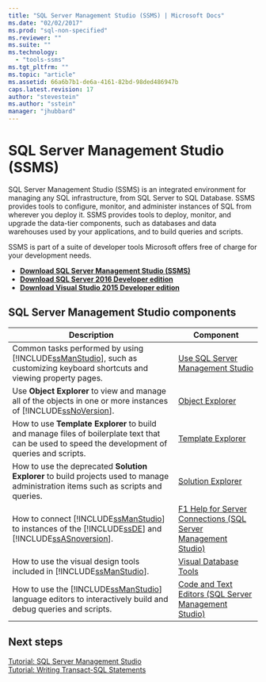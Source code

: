 ```yaml
---
title: "SQL Server Management Studio (SSMS) | Microsoft Docs"
ms.date: "02/02/2017"
ms.prod: "sql-non-specified"
ms.reviewer: ""
ms.suite: ""
ms.technology: 
  - "tools-ssms"
ms.tgt_pltfrm: ""
ms.topic: "article"
ms.assetid: 66a6b7b1-de6a-4161-82bd-98ded486947b
caps.latest.revision: 17
author: "stevestein"
ms.author: "sstein"
manager: "jhubbard"
---
```

# SQL Server Management Studio (SSMS)
SQL Server Management Studio (SSMS) is an integrated environment for managing any SQL infrastructure, from SQL Server to SQL Database. SSMS provides tools to configure, monitor, and administer instances of SQL from wherever you deploy it. SSMS provides tools to deploy, monitor, and upgrade the data-tier components, such as databases and data warehouses used by your applications, and to build queries and scripts. 

SSMS is part of a suite of developer tools Microsoft offers free of charge for your development needs.
 
 - [**Download SQL Server Management Studio (SSMS)**](https://msdn.microsoft.com/library/mt238290.aspx) 
 - [**Download SQL Server 2016 Developer edition**](https://my.visualstudio.com/Downloads?q=SQL%20Server%20Developer)
 - [**Download Visual Studio 2015 Developer edition**](https://www.visualstudio.com/post-download-vs/?sku=community&clcid=0x409&downloadrename=true)

  
## SQL Server Management Studio components  
  
|Description|Component|  
|---------------|---------|  
|Common tasks performed by using [!INCLUDE[ssManStudio](../includes/ssmanstudio_md.md)], such as customizing keyboard shortcuts and viewing property pages.|[Use SQL Server Management Studio](../ssms/use-sql-server-management-studio.md)|  
|Use **Object Explorer** to view and manage all of the objects in one or more instances of [!INCLUDE[ssNoVersion](../includes/ssnoversion_md.md)].|[Object Explorer](../ssms/object/object-explorer.md)|  
|How to use **Template Explorer** to build and manage files of boilerplate text that can be used to speed the development of queries and scripts.|[Template Explorer](../ssms/template/template-explorer.md)|  
|How to use the deprecated **Solution Explorer** to build projects used to manage administration items such as scripts and queries.|[Solution Explorer](../ssms/solution/solution-explorer.md)|  
|How to connect [!INCLUDE[ssManStudio](../includes/ssmanstudio_md.md)] to instances of the [!INCLUDE[ssDE](../includes/ssde_md.md)] and [!INCLUDE[ssASnoversion](../includes/ssasnoversion_md.md)].|[F1 Help for Server Connections &#40;SQL Server Management Studio&#41;](../ssms/f1-help/f1-help-for-server-connections-sql-server-management-studio.md)|  
|How to use the visual design tools included in [!INCLUDE[ssManStudio](../includes/ssmanstudio_md.md)].|[Visual Database Tools](../ssms/visual-db-tools/visual-database-tools.md)|  
|How to use the [!INCLUDE[ssManStudio](../includes/ssmanstudio_md.md)] language editors to interactively build and debug queries and scripts.|[Code and Text Editors (SQL Server Management Studio)](http://msdn.microsoft.com/en-us/062051e4-4b77-4969-98ae-d2547c24ce3e)|  
  
## Next steps  
[Tutorial: SQL Server Management Studio](http://msdn.microsoft.com/en-us/d2bade70-07cf-4d94-b5d2-88aecb538ed1)  
[Tutorial: Writing Transact-SQL Statements](http://msdn.microsoft.com/en-us/2addc9be-67d0-423d-a457-192fe9d7d058)  
  

